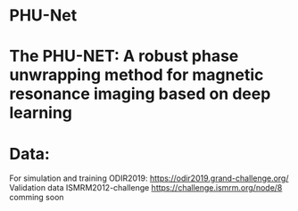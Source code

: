 # PHU-Net
# The PHU-NET: A robust phase unwrapping method for magnetic resonance imaging based on deep learning 

# Data:
For simulation and training ODIR2019: https://odir2019.grand-challenge.org/  
Validation data ISMRM2012-challenge https://challenge.ismrm.org/node/8  
comming soon
